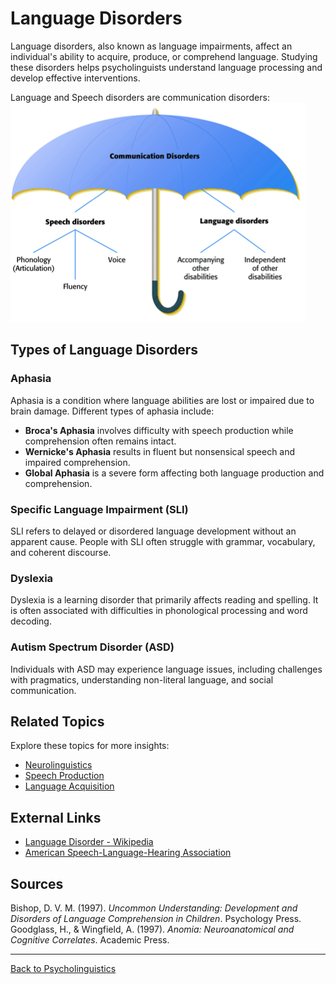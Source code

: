 # Language Disorders

Language disorders, also known as language impairments, affect an individual's ability to acquire, produce, or comprehend language. Studying these disorders helps psycholinguists understand language processing and develop effective interventions.

Language and Speech disorders are communication disorders:
![Communication Disorders](../../../../assets/language-disorders.png)

## Types of Language Disorders

### Aphasia

Aphasia is a condition where language abilities are lost or impaired due to brain damage. Different types of aphasia include:

- **Broca's Aphasia** involves difficulty with speech production while comprehension often remains intact.
- **Wernicke's Aphasia** results in fluent but nonsensical speech and impaired comprehension.
- **Global Aphasia** is a severe form affecting both language production and comprehension.

### Specific Language Impairment (SLI)

SLI refers to delayed or disordered language development without an apparent cause. People with SLI often struggle with grammar, vocabulary, and coherent discourse.

### Dyslexia

Dyslexia is a learning disorder that primarily affects reading and spelling. It is often associated with difficulties in phonological processing and word decoding.

### Autism Spectrum Disorder (ASD)

Individuals with ASD may experience language issues, including challenges with pragmatics, understanding non-literal language, and social communication.

## Related Topics

Explore these topics for more insights:

- [Neurolinguistics](Advanced/Neurolinguistics.md)
- [Speech Production](Speech-Production.md)
- [Language Acquisition](Language-Acquisition.md)

## External Links

- [Language Disorder - Wikipedia](https://en.wikipedia.org/wiki/Language_disorder)
- [American Speech-Language-Hearing Association](https://www.asha.org/)

## Sources

Bishop, D. V. M. (1997). *Uncommon Understanding: Development and Disorders of Language Comprehension in Children*. Psychology Press.  
Goodglass, H., & Wingfield, A. (1997). *Anomia: Neuroanatomical and Cognitive Correlates*. Academic Press.

---

[Back to Psycholinguistics](README.md)
